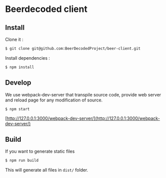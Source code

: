 # Beerdecoded client

## Install

Clone it :

```bash
$ git clone git@github.com:BeerDecodedProject/beer-client.git
```

Install dependencies :

```bash
$ npm install
```

## Develop

We use webpack-dev-server
that transpile source code,
provide web server
and reload page for any modification of source.

```bash
$ npm start
```

[http://127.0.0.1:3000/webpack-dev-server/](http://127.0.0.1:3000/webpack-dev-server/)

## Build

If you want to generate static files

```bash
$ npm run build
```

This will generate all files in `dist/` folder.
